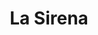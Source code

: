 ---
title: "La Sirena"
url: /barcelona/la-sirena-passeig-de-la-zona-franca/
shop: alimentos congelados
---